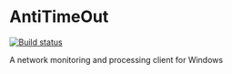 # AntiTimeOut
[![Build status](https://ci.appveyor.com/api/projects/status/coag3lgbh3fltnxg/branch/dev?svg=true)](https://ci.appveyor.com/project/rashlight/antitimeout/branch/dev)

A network monitoring and processing client for Windows
